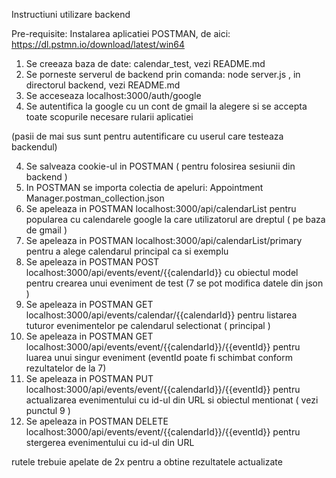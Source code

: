 Instructiuni utilizare backend

Pre-requisite: Instalarea aplicatiei POSTMAN, de aici: https://dl.pstmn.io/download/latest/win64

1. Se creeaza baza de date: calendar_test, vezi README.md
2. Se porneste serverul de backend prin comanda: node server.js , in directorul backend, vezi README.md
2. Se acceseaza localhost:3000/auth/google
3. Se autentifica la google cu un cont de gmail la alegere si se accepta toate scopurile necesare rularii aplicatiei

(pasii de mai sus sunt pentru autentificare cu userul care testeaza backendul)

4. Se salveaza cookie-ul in POSTMAN ( pentru folosirea sesiunii din backend )
5. In POSTMAN se importa colectia de apeluri: Appointment Manager.postman_collection.json
6. Se apeleaza in POSTMAN localhost:3000/api/calendarList pentru popularea cu calendarele google la care utilizatorul are dreptul ( pe baza de gmail )
7. Se apeleaza in POSTMAN localhost:3000/api/calendarList/primary pentru a alege calendarul principal ca si exemplu
8. Se apeleaza in POSTMAN POST localhost:3000/api/events/event/{{calendarId}} cu obiectul model pentru crearea unui eveniment de test (7 se pot modifica datele din json )
9. Se apeleaza in POSTMAN GET localhost:3000/api/events/calendar/{{calendarId}} pentru listarea tuturor evenimentelor pe calendarul selectionat ( principal )
10. Se apeleaza in POSTMAN GET localhost:3000/api/events/event/{{calendarId}}/{{eventId}} pentru luarea unui singur eveniment (eventId poate fi schimbat conform rezultatelor de la 7)
11. Se apeleaza in POSTMAN PUT localhost:3000/api/events/event/{{calendarId}}/{{eventId}} pentru actualizarea evenimentului cu id-ul din URL si obiectul mentionat ( vezi punctul 9 )
12. Se apeleaza in POSTMAN DELETE localhost:3000/api/events/event/{{calendarId}}/{{eventId}} pentru stergerea evenimentului cu id-ul din URL

rutele trebuie apelate de 2x pentru a obtine rezultatele actualizate